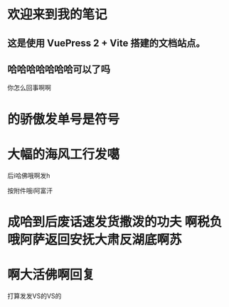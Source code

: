 # 欢迎来到我的笔记

## 这是使用 **VuePress 2 + Vite** 搭建的文档站点。

## 哈哈哈哈哈哈哈可以了吗

你怎么回事啊啊    



# 的骄傲发单号是符号

# 大幅的海风工行发噶

后i哈佛哦啊发h 

按附件哦i阿富汗



# 成哈到后废话速发货撒泼的功夫  啊税负哦阿萨返回安抚大肃反湖底啊苏 



# 啊大活佛啊回复

打算发发VS的VS的
